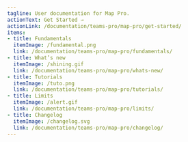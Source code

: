 ```yaml
---
tagline: User documentation for Map Pro.
actionText: Get Started →
actionLink: /documentation/teams-pro/map-pro/get-started/
items:
- title: Fundamentals​
  itemImage: /fundamental.png
  link: /documentation/teams-pro/map-pro/fundamentals/
- title: What’s new
  itemImage: /shining.gif
  link: /documentation/teams-pro/map-pro/whats-new/
- title: Tutorials
  itemImage: /tuto.png
  link: /documentation/teams-pro/map-pro/tutorials/
- title: Limits
  itemImage: /alert.gif
  link: /documentation/teams-pro/map-pro/limits/
- title: Changelog
  itemImage: /changelog.svg
  link: /documentation/teams-pro/map-pro/changelog/
---
```


<Overview />